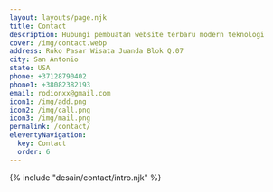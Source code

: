```yaml
---
layout: layouts/page.njk
title: Contact
description: Hubungi pembuatan website terbaru modern teknologi
cover: /img/contact.webp
address: Ruko Pasar Wisata Juanda Blok Q.07
city: San Antonio
state: USA
phone: +37128790402
phone1: +38082382193
email: rodionxx@gmail.com
icon1: /img/add.png
icon2: /img/call.png
icon3: /img/mail.png
permalink: /contact/
eleventyNavigation:
  key: Contact
  order: 6
---
```


{% include "desain/contact/intro.njk" %}
